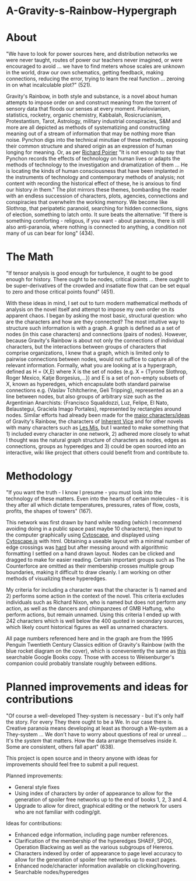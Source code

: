 # A-Gravity-s-Rainbow-Hypergraph
# About
"We have to look for power sources here, and distribution networks we were never taught, routes of power our teachers never imagined, or were encouraged to avoid ... we have to find meters whose scales are unknown in the world, draw our own schematics, getting feedback, making connections, reducing the error, trying to learn the real function ... zeroing in on what incalculable plot?" (521). 
<br />

Gravity's Rainbow, in both style and substance, is a novel about human attempts to impose order on and construct meaning from the torrent of sensory data that floods our senses at every moment. Pavlovianism, statistics, rocketry, organic chemistry, Kabbalah, Rosicrucianism, Protestantism, Tarot, Astrology, military industrial conspiracies, S&M and more are all depicted as methods of systematizing and constructing meaning out of a stream of information that may be nothing more than noise. Pynchon digs into the technical minutiae of these methods, exposing their common structure and shared origin as an expression of human longing for meaning. Or, as per [Richard Poirier](https://gravitys-rainbow.pynchonwiki.com/wiki/index.php?title=Rocket_Power) "It is not enough to say that Pynchon records the effects of technology on human lives or adapts the methods of technology to the investigation and dramatization of them ... He is locating the  kinds of human consciousness that have been implanted <i>in</i> the instruments of technology and contemporary methods of analysis; not content with recording the historical effect of these, he is anxious  to find our history <i>in</i> them." The plot mirrors these themes, bombarding the reader with an endless succession of characters, plots, agencies, connections and conspiracies that overwhelm the working memory. We become like Slothrop, that peripatetic paranoid, searching for hidden connections, signs of election, something to latch onto. It sure beats the alternative: "If there is something comforting - religous, if you want - about paranoia, there is still also anti-paranoia, where nothing is connected to anything, a condition not many of us can bear for long" (434).<br/>


# The Math
"If tensor analysis is good enough for turbulence, it ought to be good enough for history. There ought to be nodes, critical points ... 
there ought to be super-derivatives of the crowded and insatiate flow that can be set equal to zero and those critical points found" (451).  

With these ideas in mind, I set out to turn modern mathematical methods of analysis on the novel itself and attempt to impose my own order on its apparent chaos. I began by asking the most basic, structural question: who are the characters and how are they connected? The most intuitive way to structure such information is with a graph. A graph is defined as a set of nodes (in this case characters) and connections (pairs of nodes). However, because Gravity's Rainbow is about not only the connections of individual characters, but the interactions between groups of characters that comprise organizations, I knew that a graph, which is limited only to pairwise connections between nodes, would not suffice to capture all of the relevant information. Formally, what you are looking at is a hypergraph, defined as H = (X,E) where X is the set of nodes (e.g. X = {Tyrone Slothrop, Roger Mexico, Katje Borgesius,...}) and E is a set of non-empty subsets of X, known as hyperedges, which encapsulate both standard pairwise connections e.g. {Vaslav Tchitcherine, Geli Tripping}, represented as an a line between nodes, but also groups of arbitrary size such as the Argentinian Anarchists: {Francisco Squalidozzi, Luz, Felipe, El Nato, Belaustegui, Graciela Imago Portales}, represented by rectangles around nodes. Similar efforts had already been made for the <a href = ""> [major characters/ideas](https://sciencekings.com/GravitysRainbowCharacters.pdf) of Gravity's Rainbow, the characters of [Inherent Vice](https://inherent-vice.com/) and for other novels with many characters such as [Les Mis](https://colab.research.google.com/github/pnnl/HyperNetX/blob/master/tutorials/Tutorial%203%20-%20LesMis%20Case%20Study.ipynb), but I wanted to make something that 1) included every character in one network, 2) adhered more closely to what I thought was the natural graph structure of characters as nodes, edges as connections, groups as hyperedges and 3) could be open sourced into an interactive, wiki like project that others could benefit from and contribute to.  


# Methodology
"If you want the truth - I know I presume - you must look into the technology of these matters. Even into the hearts of
certain molecules - it is they after all which dictate temperatures, pressures, rates of flow, costs, profits, the shapes
of towers" (167).  

This network was first drawn by hand while reading (which I recommend avoiding doing in a public space past maybe 10 characters), then input to the computer graphically using [Cytoscape](https://cytoscape.org/), and displayed using [Cytoscape.js](https://js.cytoscape.org) with html. Obtaining a useable layout with a minimal number of edge crossings was [hard](https://en.wikipedia.org/wiki/Crossing_number_(graph_theory)#Complexity_and_approximation) but after messing around with algorithmic formatting I settled on a hand drawn layout. Nodes can be clicked and dragged to make for easier reading. Certain important groups such as The Counterforce are omitted as their membership crosses multiple group boundaries, making it difficult to draw cleanly. I am working on other methods of visualizing these hyperedges. 

My criteria for including a character was that the character is 1) named and 2) performs some action in the context of the novel. This criteria excludes individuals such as Richard Nixon, who is named but does not perform any action, as well as the dancers and chimpanzees of GMB Haftung, who perform actions, but remain unnamed.  Using this criteria I ended up with 242 characters which is well below the 400 quoted in secondary sources, which likely count historical figures as well as unnamed characters. 

All page numbers referenced here and in the graph are from the 1995 Penguin Twentieth Century Classics edition of Gravity's Rainbow (with the blue rocket diagram on the cover), which is coneveniently the same as [this](http://books.google.com/books?id=iPDGp7VT8H8C&printsec=frontcover) searchable Google Books copy. Those with access to Weisenburger's companion could probably translate roughly between editions.


# Planned improvements and ideas for contributions
"Of course a well-developed They-system is necessary - but it's only half the story. For every They there ought to be a We. In our case there is.
Creative paranoia means developing at least as thorough a We-system as a They-system ... We don't have to worry about questions of real or unreal
... It's the <i>system</i> that matters. How the data arrange themselves inside it. Some are consistent, others fall apart" (638).

This project is open source and in theory anyone with ideas for improvements should feel free to submit a pull request.

Planned improvements:
- General style fixes
- Using index of characters by order of appearance to allow for the generation of spoiler free networks up to the end of books 1, 2, 3 and 4.
- Upgrade to allow for direct, graphical editing or the network for users who are not familiar with coding/git. 

Ideas for contributions:
- Enhanced edge information, including page number references.
- Clarification of the membership of the hyperedges SHAEF, SPOG, Operation Blackwing as well as the various subgroups of Hereros.
- Characters indexed by order of appearance to page level accuracy to allow for the generation of spoiler free networks up to exact pages.
- Enhanced node/character information available on clicking/hovering.
- Searchable nodes/hyperedges 

